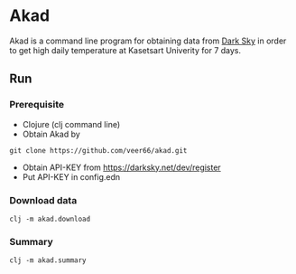 # Akad
Akad is a command line program for obtaining data from 
[Dark Sky](https://darksky.net/dev/account) in order to get high daily temperature
at Kasetsart Univerity for 7 days.

## Run

### Prerequisite 
* Clojure (clj command line)
* Obtain Akad by 

```
git clone https://github.com/veer66/akad.git
```

* Obtain API-KEY from https://darksky.net/dev/register
* Put API-KEY in config.edn

### Download data

```
clj -m akad.download
```

### Summary

```
clj -m akad.summary
```

